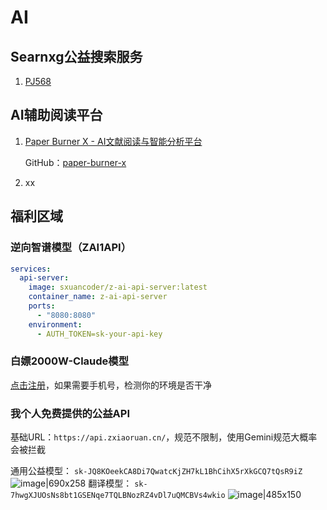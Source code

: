 # AI

## Searnxg公益搜索服务

1. [PJ568](https://search.pj568.eu.org/)

## AI辅助阅读平台

1. [Paper Burner X - AI文献阅读与智能分析平台](https://paperburner.viwoplus.site/)

   GitHub：[paper-burner-x](https://github.com/Feather-2/paper-burner-x)

2. xx

## 福利区域

### 逆向智谱模型（ZAI1API）

~~~yaml
services:
  api-server:
    image: sxuancoder/z-ai-api-server:latest
    container_name: z-ai-api-server
    ports:
      - "8080:8080"
    environment:
      - AUTH_TOKEN=sk-your-api-key
~~~

### 白嫖2000W-Claude模型

[点击注册](https://app.factory.ai/)，如果需要手机号，检测你的环境是否干净

### 我个人免费提供的公益API

基础URL：`https://api.zxiaoruan.cn/`，规范不限制，使用Gemini规范大概率会被拦截

通用公益模型：
`sk-JQ8KOeekCA8Di7QwatcKjZH7kL1BhCihX5rXkGCQ7tQsR9iZ`
![image|690x258](https://linux.do/uploads/default/original/4X/e/4/e/e4ed0f5d57497430f8568280d170020e1f34c681.png)
翻译模型：
`sk-7hwgXJUOsNs8bt1GSENqe7TQLBNozRZ4vDl7uQMCBVs4wkio`
![image|485x150](https://linux.do/uploads/default/original/4X/0/d/9/0d9fcaf6e96479a2ac0355d33ead83f362287f88.png)